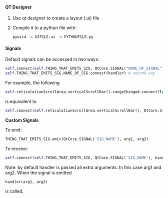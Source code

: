 #### QT Designer

1. Use qt designer to create a layout (.ui) file

2. Compile it to a python file with:

   ```bash
   pyuic4 -x UIFILE.ui -o PYTHONFILE.py
   ```

#### Signals

Default signals can be accessed in two ways:

```python
self.connect(self.THING_THAT_EMITS_SIG, QtCore.SIGNAL("NAME_OF_SIGNAL"), handler) # first way
self.THING_THAT_EMITS_SIG.NAME_OF_SIG.connect(handler) # second way
```

For example, the following

```python
self.reticulationScrollArea.verticalScrollBar().rangeChanged.connect(lambda: self.reticulationScrollArea.verticalScrollBar().setValue(self.reticulationScrollArea.verticalScrollBar().maximum()))
```

is equivalent to

```python
self.connect(self.reticulationScrollArea.verticalScrollBar(), QtCore.SIGNAL("rangeChanged(int,int)"), lambda: self.reticulationScrollArea.verticalScrollBar().setValue(self.reticulationScrollArea.verticalScrollBar().maximum()))
```



**Custom Signals**

To emit:

```python
THING_THAT_EMITS_SIG.emit(QtCore.SIGNAL('SIG_NAME'), arg1, arg2)
```

To receive:

```python
self.connect(self.THING_THAT_EMITS_SIG, QtCore.SIGNAL('SIG_NAME'), handler)
```

Note: by default handler is passed all extra arguments. In this case arg1 and arg2. When the signal is emitted 

```python
handler(arg1, arg2)
```

is called.